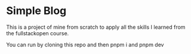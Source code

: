 # Simple Blog

This is a project of mine from scratch to apply all the skills I learned from the fullstackopen course.

You can run by cloning this repo and then pnpm i and pnpm dev
